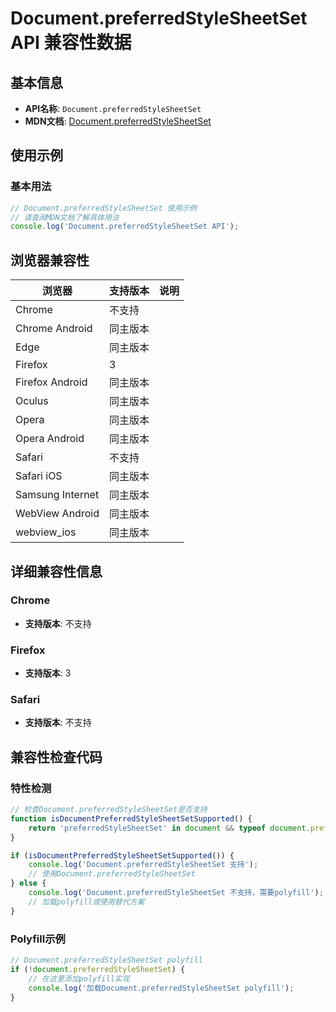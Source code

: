 # Document.preferredStyleSheetSet API 兼容性数据

## 基本信息

- **API名称**: `Document.preferredStyleSheetSet`
- **MDN文档**: [Document.preferredStyleSheetSet](https://developer.mozilla.org/docs/Web/API/Document/preferredStyleSheetSet)

## 使用示例

### 基本用法

```javascript
// Document.preferredStyleSheetSet 使用示例
// 请查阅MDN文档了解具体用法
console.log('Document.preferredStyleSheetSet API');
```

## 浏览器兼容性

| 浏览器 | 支持版本 | 说明 |
|--------|----------|------|
| Chrome | 不支持 |  |
| Chrome Android | 同主版本 |  |
| Edge | 同主版本 |  |
| Firefox | 3 |  |
| Firefox Android | 同主版本 |  |
| Oculus | 同主版本 |  |
| Opera | 同主版本 |  |
| Opera Android | 同主版本 |  |
| Safari | 不支持 |  |
| Safari iOS | 同主版本 |  |
| Samsung Internet | 同主版本 |  |
| WebView Android | 同主版本 |  |
| webview_ios | 同主版本 |  |

## 详细兼容性信息

### Chrome

- **支持版本**: 不支持

### Firefox

- **支持版本**: 3

### Safari

- **支持版本**: 不支持

## 兼容性检查代码

### 特性检测

```javascript
// 检查Document.preferredStyleSheetSet是否支持
function isDocumentPreferredStyleSheetSetSupported() {
    return 'preferredStyleSheetSet' in document && typeof document.preferredStyleSheetSet === 'function';
}

if (isDocumentPreferredStyleSheetSetSupported()) {
    console.log('Document.preferredStyleSheetSet 支持');
    // 使用Document.preferredStyleSheetSet
} else {
    console.log('Document.preferredStyleSheetSet 不支持，需要polyfill');
    // 加载polyfill或使用替代方案
}
```

### Polyfill示例

```javascript
// Document.preferredStyleSheetSet polyfill
if (!document.preferredStyleSheetSet) {
    // 在这里添加polyfill实现
    console.log('加载Document.preferredStyleSheetSet polyfill');
}
```

